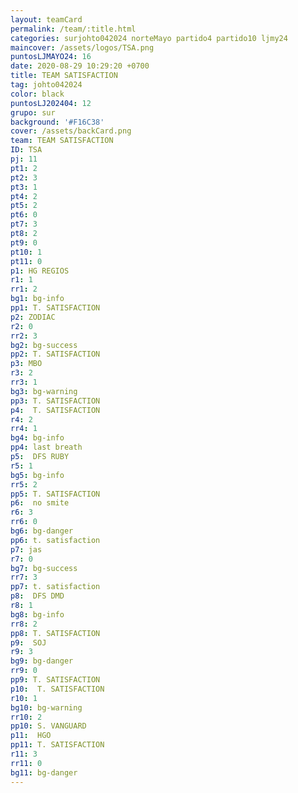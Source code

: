 ```yaml
---
layout: teamCard
permalink: /team/:title.html
categories: surjohto042024 norteMayo partido4 partido10 ljmy24
maincover: /assets/logos/TSA.png
puntosLJMAYO24: 16
date: 2020-08-29 10:29:20 +0700
title: TEAM SATISFACTION
tag: johto042024
color: black
puntosLJ202404: 12
grupo: sur
background: '#F16C38'
cover: /assets/backCard.png
team: TEAM SATISFACTION
ID: TSA 
pj: 11
pt1: 2
pt2: 3
pt3: 1
pt4: 2
pt5: 2
pt6: 0
pt7: 3
pt8: 2
pt9: 0
pt10: 1
pt11: 0
p1: HG REGIOS
r1: 1
rr1: 2
bg1: bg-info
pp1: T. SATISFACTION
p2: ZODIAC
r2: 0
rr2: 3
bg2: bg-success
pp2: T. SATISFACTION
p3: MBO
r3: 2
rr3: 1
bg3: bg-warning
pp3: T. SATISFACTION
p4:  T. SATISFACTION
r4: 2
rr4: 1
bg4: bg-info
pp4: last breath
p5:  DFS RUBY
r5: 1
bg5: bg-info
rr5: 2
pp5: T. SATISFACTION
p6:  no smite
r6: 3
rr6: 0
bg6: bg-danger
pp6: t. satisfaction
p7: jas
r7: 0
bg7: bg-success
rr7: 3
pp7: t. satisfaction
p8:  DFS DMD
r8: 1
bg8: bg-info
rr8: 2
pp8: T. SATISFACTION
p9:  SOJ
r9: 3
bg9: bg-danger
rr9: 0
pp9: T. SATISFACTION
p10:  T. SATISFACTION
r10: 1
bg10: bg-warning
rr10: 2
pp10: S. VANGUARD
p11:  HGO
pp11: T. SATISFACTION
r11: 3
rr11: 0
bg11: bg-danger
---
```


